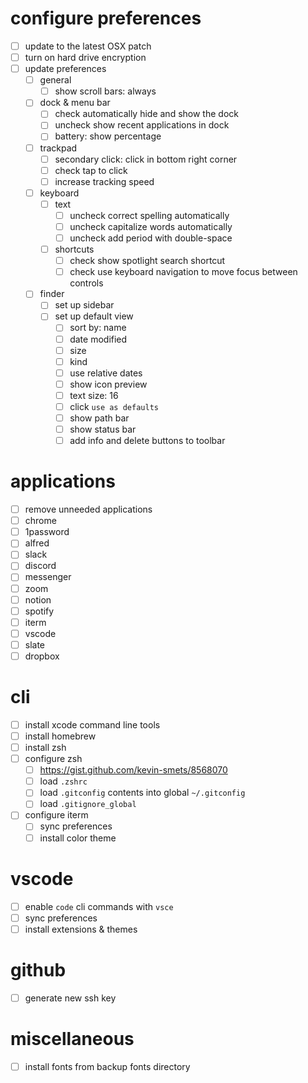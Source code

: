 # configure preferences
- [ ] update to the latest OSX patch
- [ ] turn on hard drive encryption
- [ ] update preferences
  - [ ] general
    - [ ] show scroll bars: always
  - [ ] dock & menu bar
    - [ ] check automatically hide and show the dock
    - [ ] uncheck show recent applications in dock
    - [ ] battery: show percentage
  - [ ] trackpad
    - [ ] secondary click: click in bottom right corner
    - [ ] check tap to click
    - [ ] increase tracking speed
  - [ ] keyboard
    - [ ] text
      - [ ] uncheck correct spelling automatically
      - [ ] uncheck capitalize words automatically
      - [ ] uncheck add period with double-space
    - [ ] shortcuts
      - [ ] check show spotlight search shortcut
      - [ ] check use keyboard navigation to move focus between controls
  - [ ] finder
    - [ ] set up sidebar
    - [ ] set up default view
      - [ ] sort by: name
      - [ ] date modified
      - [ ] size
      - [ ] kind
      - [ ] use relative dates
      - [ ] show icon preview
      - [ ] text size: 16
      - [ ] click `use as defaults`
      - [ ] show path bar
      - [ ] show status bar
      - [ ] add info and delete buttons to toolbar

# applications
- [ ] remove unneeded applications
- [ ] chrome
- [ ] 1password
- [ ] alfred
- [ ] slack
- [ ] discord
- [ ] messenger
- [ ] zoom
- [ ] notion
- [ ] spotify
- [ ] iterm
- [ ] vscode
- [ ] slate
- [ ] dropbox

# cli
- [ ] install xcode command line tools
- [ ] install homebrew
- [ ] install zsh
- [ ] configure zsh
  - [ ] https://gist.github.com/kevin-smets/8568070
  - [ ] load `.zshrc`
  - [ ] load `.gitconfig` contents into global `~/.gitconfig`
  - [ ] load `.gitignore_global`
- [ ] configure iterm
  - [ ] sync preferences
  - [ ] install color theme

# vscode
- [ ] enable `code` cli commands with `vsce`
- [ ] sync preferences
- [ ] install extensions & themes

# github
- [ ] generate new ssh key

# miscellaneous
- [ ] install fonts from backup fonts directory
